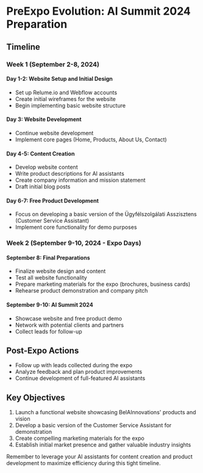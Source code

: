# PreExpo Evolution: AI Summit 2024 Preparation

## Timeline

### Week 1 (September 2-8, 2024)

#### Day 1-2: Website Setup and Initial Design
- Set up Relume.io and Webflow accounts
- Create initial wireframes for the website
- Begin implementing basic website structure

#### Day 3: Website Development
- Continue website development
- Implement core pages (Home, Products, About Us, Contact)

#### Day 4-5: Content Creation
- Develop website content
- Write product descriptions for AI assistants
- Create company information and mission statement
- Draft initial blog posts

#### Day 6-7: Free Product Development
- Focus on developing a basic version of the Ügyfélszolgálati Asszisztens (Customer Service Assistant)
- Implement core functionality for demo purposes

### Week 2 (September 9-10, 2024 - Expo Days)

#### September 8: Final Preparations
- Finalize website design and content
- Test all website functionality
- Prepare marketing materials for the expo (brochures, business cards)
- Rehearse product demonstration and company pitch

#### September 9-10: AI Summit 2024
- Showcase website and free product demo
- Network with potential clients and partners
- Collect leads for follow-up

## Post-Expo Actions

- Follow up with leads collected during the expo
- Analyze feedback and plan product improvements
- Continue development of full-featured AI assistants

## Key Objectives

1. Launch a functional website showcasing BelAInnovations' products and vision
2. Develop a basic version of the Customer Service Assistant for demonstration
3. Create compelling marketing materials for the expo
4. Establish initial market presence and gather valuable industry insights

Remember to leverage your AI assistants for content creation and product development to maximize efficiency during this tight timeline.